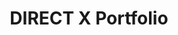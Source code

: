 ---
layout: list
title: DIRECT X Portfolio
slug: directXPortfolio
description: >
  Direct X Portfolio
---